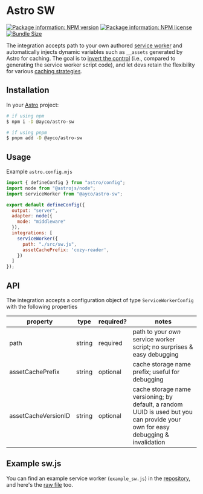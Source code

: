 # Astro SW

[![Package information: NPM version](https://img.shields.io/npm/v/@ayco/astro-sw)](https://www.npmjs.com/package/@ayco/astro-sw)
[![Package information: NPM license](https://img.shields.io/npm/l/@ayco/astro-sw)](https://www.npmjs.com/package/@ayco/astro-sw)
[![Bundle Size](https://img.shields.io/bundlephobia/minzip/@ayco/astro-sw)](#library-size)

The integration accepts path to your own authored [service worker](https://developer.mozilla.org/en-US/docs/Web/API/Service_Worker_API) and automatically injects dynamic variables such as `__assets` generated by Astro for caching. The goal is to [invert the control](https://en.wikipedia.org/wiki/Inversion_of_control) (i.e., compared to generating the service worker script code), and let devs retain the flexibility for various [caching strategies](https://developer.chrome.com/docs/workbox/caching-strategies-overview/).

## Installation

In your [Astro](https://astro.build) project:

```bash
# if using npm
$ npm i -D @ayco/astro-sw

# if using pnpm
$ pnpm add -D @ayco/astro-sw
```

## Usage

Example `astro.config.mjs`

```js
import { defineConfig } from "astro/config";
import node from "@astrojs/node";
import serviceWorker from "@ayco/astro-sw";

export default defineConfig({
  output: "server",
  adapter: node({
    mode: "middleware"
  }),
  integrations: [
    serviceWorker({
      path: "./src/sw.js",
      assetCachePrefix: 'cozy-reader',
    })
  ]
});
```

## API

The integration accepts a configuration object of type `ServiceWorkerConfig` with the following properties

| property | type | required? |  notes |
| --- | --- | --- | --- |
| path | string | required | path to your *own* service worker script; no surprises & easy debugging |
| assetCachePrefix | string | optional | cache storage name prefix; useful for debugging |
| assetCacheVersionID | string | optional | cache storage name versioning; by default, a random UUID is used but you can provide your own for easy debugging & invalidation |

## Example sw.js

You can find an example service worker (`example_sw.js`) in the [repository](https://ayco.io/gh/astro-sw), and here's the [raw file](https://raw.githubusercontent.com/ayoayco/astro-sw/main/example_sw.js) too.
